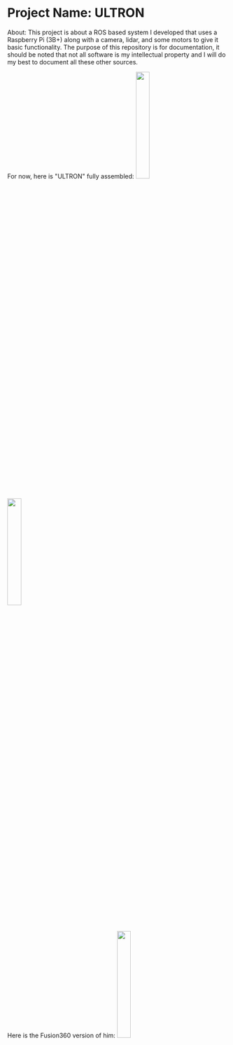 # Project Name: ULTRON
About: This project is about a ROS based system I developed that uses a Raspberry Pi (3B+) along with a camera, lidar, and some motors to give it basic functionality. The purpose of this repository is for documentation, it should be noted that not all software is my intellectual property and I will do my best to document all these other sources.

For now, here is "ULTRON" fully assembled:
<img src="https://user-images.githubusercontent.com/82693292/152650523-951588f2-b355-4d95-97e6-f46a93989f0d.JPG" width=25% height=25%>
<img src="https://user-images.githubusercontent.com/82693292/152650528-b944068a-f1f8-441b-9edc-d8c1374e347c.JPG" width=25% height=25%>

Here is the Fusion360 version of him:
<img src="https://user-images.githubusercontent.com/82693292/152650484-7af85e27-28d4-4897-bc61-e807d644a575.png" width=25% height=25%>


